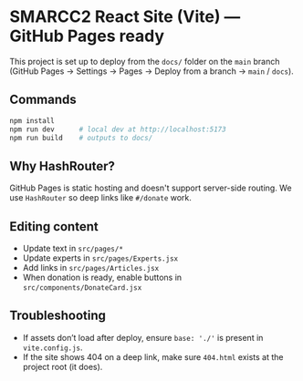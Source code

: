 # SMARCC2 React Site (Vite) — GitHub Pages ready

This project is set up to deploy from the `docs/` folder on the `main` branch (GitHub Pages -> Settings -> Pages -> Deploy from a branch -> `main` / `docs`).

## Commands
```bash
npm install
npm run dev      # local dev at http://localhost:5173
npm run build    # outputs to docs/
```

## Why HashRouter?
GitHub Pages is static hosting and doesn't support server-side routing.
We use `HashRouter` so deep links like `#/donate` work.

## Editing content
- Update text in `src/pages/*`
- Update experts in `src/pages/Experts.jsx`
- Add links in `src/pages/Articles.jsx`
- When donation is ready, enable buttons in `src/components/DonateCard.jsx`

## Troubleshooting
- If assets don’t load after deploy, ensure `base: './'` is present in `vite.config.js`.
- If the site shows 404 on a deep link, make sure `404.html` exists at the project root (it does).
